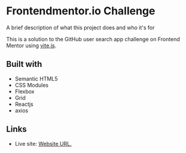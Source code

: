 
# Frontendmentor.io Challenge

A brief description of what this project does and who it's for

This is a solution to the GitHub user search app challenge on Frontend Mentor using [vite.js](https://vitejs.dev/).

## Built with

- Semantic HTML5
- CSS Modules
- Flexbox
- Grid
- Reactjs
- axios

## Links
- Live site: [Website URL.](https://igorct1.github.io/github-profile-finder/)
